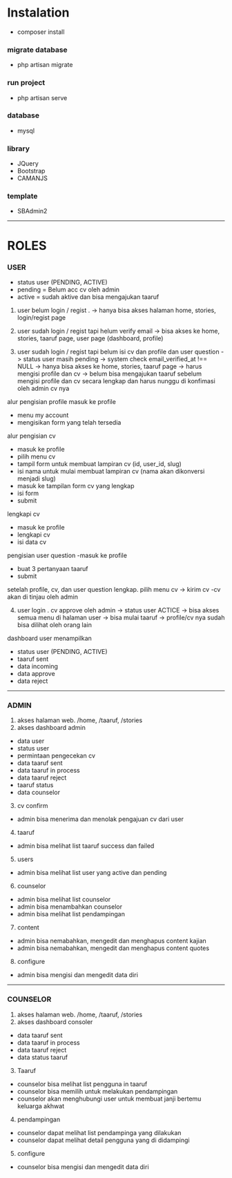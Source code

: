 # Instalation
- composer install

### migrate database
- php artisan migrate
### run project
- php artisan serve

### database
- mysql
### library
- JQuery
- Bootstrap
- CAMANJS

### template
- SBAdmin2
---------------------------------------------------------------------------------

# ROLES
### USER
- status user (PENDING, ACTIVE)
- pending = Belum acc cv oleh admin
- active = sudah aktive dan bisa mengajukan taaruf

1. user belum login / regist . 
-> hanya bisa akses halaman home, stories, login/regist page

2. user sudah login / regist tapi helum verify email
-> bisa akses ke home, stories, taaruf page, user page (dashboard, profile)

3. user sudah login / regist tapi belum isi cv dan profile dan user question
-> status user masih pending
-> system check email_verified_at !== NULL
-> hanya bisa akses ke home, stories, taaruf page
-> harus mengisi profile dan cv
-> belum bisa mengajukan taaruf sebelum mengisi profile dan cv secara lengkap dan harus nunggu di konfimasi oleh admin cv nya


alur pengisian profile
masuk ke profile
- menu my account
- mengisikan form yang telah tersedia

alur pengisian cv
- masuk ke profile
- pilih menu cv 
- tampil form untuk membuat lampiran cv (id, user_id, slug)
- isi nama untuk mulai membuat lampiran cv (nama akan dikonversi menjadi slug)
- masuk ke tampilan form cv yang lengkap
- isi form
- submit

lengkapi cv
- masuk ke profile
- lengkapi cv
- isi data cv

pengisian user question
-masuk ke profile
- buat 3 pertanyaan taaruf
- submit

setelah profile, cv, dan user question lengkap. pilih menu cv -> kirim cv
-cv akan di tinjau oleh admin

4. user login . cv approve oleh admin
-> status user ACTICE
-> bisa akses semua menu di halaman user
-> bisa mulai taaruf
-> profile/cv nya sudah bisa dilihat oleh orang lain

dashboard user menampilkan
- status user (PENDING, ACTIVE)
- taaruf sent
- data incoming
- data approve
- data reject

---------------------------------------------------------------------------------

### ADMIN
1. akses halaman web. /home, /taaruf, /stories
2. akses dashboard admin
  - data user
  - status user
  - permintaan pengecekan cv
  - data taaruf sent
  - data taaruf in process
  - data taaruf reject
  - taaruf status
  - data counselor
3. cv confirm
  - admin bisa menerima dan menolak pengajuan cv dari user
4. taaruf
  - admin bisa melihat list taaruf success dan failed
5. users 
  - admin bisa melihat list user yang active dan pending
6. counselor
  - admin bisa melihat list counselor 
  - admin bisa menambahkan counselor
  - admin bisa melihat list pendampingan
7. content
  - admin bisa nemabahkan, mengedit dan menghapus content kajian
  - admin bisa nemabahkan, mengedit dan menghapus content quotes
8. configure
  - admin bisa mengisi dan mengedit data diri

---------------------------------------------------------------------------------

### COUNSELOR
1. akses halaman web. /home, /taaruf, /stories
2. akses dashboard consoler
  - data taaruf sent
  - data taaruf in process
  - data taaruf reject
  - data status taaruf
3. Taaruf
  - counselor bisa melihat list pengguna in taaruf
  - counselor bisa memilih untuk melakukan pendampingan
  - counselor akan menghubungi user untuk membuat janji bertemu keluarga akhwat
4. pendampingan
  - counselor dapat melihat list pendampinga yang dilakukan
  - counselor dapat melihat detail pengguna yang di didampingi
5. configure
  - counselor bisa mengisi dan mengedit data diri
